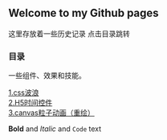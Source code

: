 ## Welcome to my Github pages
这里存放着一些历史记录
点击目录跳转


### 目录

一些组件、效果和技能。

[1.css波浪](https://baby00700.github.io/littlecase/demo/CSS%E6%B3%A2%E6%B5%AA/css%E6%B3%A2%E6%B5%AA%E6%95%88%E6%9E%9C.html)<br/>
[2.H5时间控件](https://baby00700.github.io/littlecase/demo/H5时间控件/dtpicker.html)<br/>
[3.canvas粒子动画（重绘）](https://baby00700.github.io/littlecase/demo/canvas/canvas1重绘/重绘1.html)



**Bold** and _Italic_ and `Code` text

